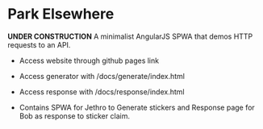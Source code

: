 # Park Elsewhere
**UNDER CONSTRUCTION**
A minimalist AngularJS SPWA that demos HTTP requests to an API.

- Access website through github pages link
- Access generator with /docs/generate/index.html
- Access response with /docs/response/index.html


- Contains SPWA for Jethro to Generate stickers and Response page for Bob as response to sticker claim.
